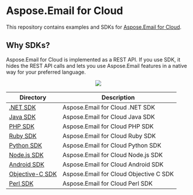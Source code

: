# Aspose.Email for Cloud
This repository contains examples and SDKs for [Aspose.Email for Cloud](http://www.aspose.com/cloud/email-api.aspx).

## Why SDKs?
Aspose.Email for Cloud is implemented as a REST API. If you use SDK, it hides the REST API calls and lets you use Aspose.Email features in a native way for your preferred language.

<p align="center">
  <a title="Download complete Aspose.Email for Cloud source code" href="https://github.com/asposeemail/Aspose_Email_Cloud/archive/master.zip">
	<img src="https://raw.github.com/AsposeExamples/java-examples-dashboard/master/images/downloadZip-Button-Large.png" />
  </a>
</p>

Directory | Description
--------- | -----------
[.NET SDK](SDKs/Aspose.Email-Cloud-SDK-for-.NET) | Aspose.Email for Cloud .NET SDK
[Java SDK](SDKs/Aspose.Email-Cloud-SDK-for-Java) |  Aspose.Email for Cloud Java SDK
[PHP SDK](SDKs/Aspose.Email-Cloud-SDK-for-PHP) | Aspose.Email for Cloud PHP SDK
[Ruby SDK](SDKs/Aspose.Email-Cloud-SDK-for-Ruby) | Aspose.Email for Cloud Ruby SDK
[Python SDK](SDKs/Aspose.Email-Cloud-SDK-for-Python) | Aspose.Email for Cloud Python SDK
[Node.js SDK](SDKs/Aspose.Email-Cloud-SDK-for-NodeJS) | Aspose.Email for Cloud Node.js SDK
[Android SDK](SDKs/Aspose.Email-Cloud-SDK-for-Android) | Aspose.Email for Cloud Android SDK
[Objective-C SDK](SDKs/Aspose.Email-Cloud-SDK-for-Objective-C) | Aspose.Email for Cloud Objective C SDK
[Perl SDK](SDKs/Aspose.Email-Cloud-SDK-for-Perl) | Aspose.Email for Cloud Perl SDK
